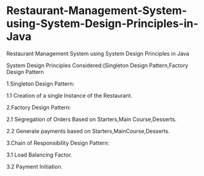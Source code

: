 # Restaurant-Management-System-using-System-Design-Principles-in-Java

Restaurant Management System using System Design Principles in Java


System Design Principles Considered:(Singleton Design Pattern,Factory Design Pattern

1.Singleton Design Pattern:

1.1 Creation of a single Instance of the Restaurant.

2.Factory Design Pattern:

2.1 Segregation of Orders Based on Starters,Main Course,Desserts.

2.2 Generate payments based on Starters,MainCourse,Desserts.

3.Chain of Responsibility Design Pattern:

3.1 Load Balancing Factor.

3.2 Payment Initiation.
